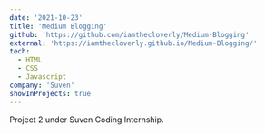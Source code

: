 ```yaml
---
date: '2021-10-23'
title: 'Medium Blogging'
github: 'https://github.com/iamthecloverly/Medium-Blogging'
external: 'https://iamthecloverly.github.io/Medium-Blogging/'
tech:
  - HTML
  - CSS
  - Javascript
company: 'Suven'
showInProjects: true
---
```


Project 2 under Suven Coding Internship.
